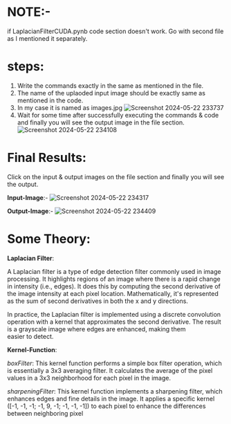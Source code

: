 # NOTE:-
 if LaplacianFilterCUDA.pynb code section doesn't work. Go with second file as I mentioned it separately.


# steps:
 1. Write the commands exactly in the same as mentioned in the file.
 2. The name of the uplaoded input image should be exactly same as mentioned in the code.
 3. In my case it is named as images.jpg
    ![Screenshot 2024-05-22 233737](https://github.com/Aryan-sharma-123/LaplacianFilterCUDA/assets/131610146/89fb2be4-9eb9-4e9b-a3e0-aa22311ba0b4)
4. Wait for some time after successfully executing the commands & code and finally you will see the output image in the file section.
   ![Screenshot 2024-05-22 234108](https://github.com/Aryan-sharma-123/LaplacianFilterCUDA/assets/131610146/6efa5cc1-14c0-444e-8e0b-56da62e19b21)


# Final Results:
  Click on the input & output images on the file section and finally you will see the output.
  
  __Input-Image__:-
    ![Screenshot 2024-05-22 234317](https://github.com/Aryan-sharma-123/LaplacianFilterCUDA/assets/131610146/486899c0-7d54-4a2e-93f9-f43516386a3b)

  __Output-Image__:-
    ![Screenshot 2024-05-22 234409](https://github.com/Aryan-sharma-123/LaplacianFilterCUDA/assets/131610146/546fc014-38a1-4a9f-b262-197771788b43)


# Some Theory:
__Laplacian Filter__:

A Laplacian filter is a type of edge detection filter commonly used in image processing. It highlights regions of an image where there is a rapid change in intensity (i.e., edges). It does this by computing the second derivative of the image intensity at each pixel location. Mathematically, it's represented as the sum of second derivatives in both the x and y directions.

In practice, the Laplacian filter is implemented using a discrete convolution operation with a kernel that approximates the second derivative. The result is a grayscale image where edges are enhanced, making them easier to detect.

__Kernel-Function__:

_boxFilter_: This kernel function performs a simple box filter operation, which is essentially a 3x3 averaging filter. It calculates the average of the pixel values in a 3x3 neighborhood for each pixel in the image.

_sharpeningFilter_: This kernel function implements a sharpening filter, which enhances edges and fine details in the image. It applies a specific kernel ([-1, -1, -1; -1, 9, -1; -1, -1, -1]) to each pixel to enhance the differences between neighboring pixel

